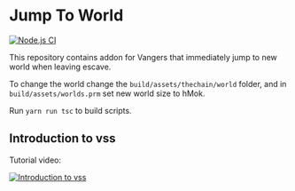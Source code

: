 # Jump To World
[![Node.js CI](https://github.com/vangers-app/vss-fullscreen-game/actions/workflows/release.yml/badge.svg)](https://github.com/vangers-app/vss-fullscreen-game/actions/workflows/release.yml)

This repository contains addon for Vangers that immediately jump to new world when 
leaving escave.

To change the world change the `build/assets/thechain/world` folder, and in `build/assets/worlds.prm` set new world size to hMok.

Run `yarn run tsc` to build scripts.

## Introduction to vss

Tutorial video:

[![Introduction to vss](http://img.youtube.com/vi/o6lJIrKF5HY/0.jpg)](https://www.youtube.com/watch?v=o6lJIrKF5HY)
